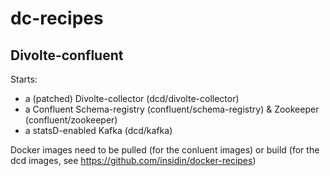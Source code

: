# dc-recipes

## Divolte-confluent

Starts: 

- a (patched) Divolte-collector (dcd/divolte-collector)
- a Confluent Schema-registry (confluent/schema-registry) & Zookeeper (confluent/zookeeper)
- a statsD-enabled Kafka (dcd/kafka)

Docker images need to be pulled (for the conluent images) or build (for the dcd images, see https://github.com/insidin/docker-recipes)




